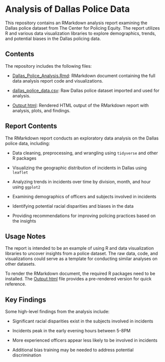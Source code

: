 # Analysis of Dallas Police Data

This repository contains an RMarkdown analysis report examining the Dallas police dataset from The Center for Policing Equity. The report utilizes R and various data visualization libraries to explore demographics, trends, and potential biases in the Dallas policing data. 

## Contents

The repository includes the following files:

- [Dallas_Police_Analysis.Rmd](Data-Visualisation.Rmd): RMarkdown document containing the full data analysis report code and visualizations.


- [dallas_police_data.csv](dallas_police_data.csv): Raw Dallas police dataset imported and used for analysis.

- [Output html](Data-Visualisation-with-R.html.zip): Rendered HTML output of the RMarkdown report with analysis, plots, and findings.

## Report Contents

The RMarkdown report conducts an exploratory data analysis on the Dallas police data, including:

- Data cleaning, preprocessing, and wrangling using `tidyverse` and other R packages

- Visualizing the geographic distribution of incidents in Dallas using `leaflet`

- Analyzing trends in incidents over time by division, month, and hour using `ggplot2` 

- Examining demographics of officers and subjects involved in incidents

- Identifying potential racial disparities and biases in the data 

- Providing recommendations for improving policing practices based on the insights

## Usage Notes

The report is intended to be an example of using R and data visualization libraries to uncover insights from a police dataset. The raw data, code, and visualizations could serve as a template for conducting similar analyses on other datasets. 

To render the RMarkdown document, the required R packages need to be installed. The [Output html](Data-Visualisation-with-R.html.zip) file provides a pre-rendered version for quick reference.

## Key Findings

Some high-level findings from the analysis include:

- Significant racial disparities exist in the subjects involved in incidents 

- Incidents peak in the early evening hours between 5-8PM

- More experienced officers appear less likely to be involved in incidents

- Additional bias training may be needed to address potential discrimination
